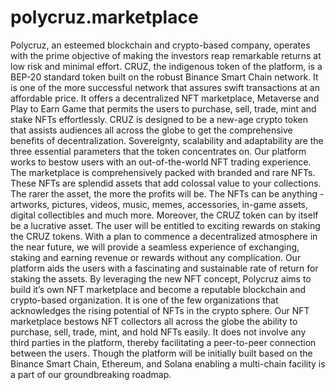 # polycruz.marketplace
Polycruz, an esteemed blockchain and crypto-based company, operates with the prime objective of making the investors reap remarkable returns at low risk and minimal effort. CRUZ, the indigenous token of the platform, is a BEP-20 standard token built on the robust Binance Smart Chain network. It is one of the more successful network that assures swift transactions at an affordable price. It offers a decentralized NFT marketplace, Metaverse and Play to Earn Game that permits the users to purchase, sell, trade, mint and stake NFTs effortlessly.
CRUZ is designed to be a new-age crypto token that assists audiences all across the globe to get the comprehensive benefits of decentralization. Sovereignty, scalability and adaptability are the three essential parameters that the token concentrates on. Our platform works to bestow users with an out-of-the-world NFT trading experience. The marketplace is comprehensively packed with branded and rare NFTs. These NFTs are splendid assets that add colossal value to your collections. The rarer the asset, the more the profits will be. The NFTs can be anything - artworks, pictures, videos, music, memes, accessories, in-game assets, digital collectibles and much more. Moreover, the CRUZ token can by itself be a lucrative asset. The user will be entitled  to exciting rewards on staking the CRUZ tokens. With a plan to commence a decentralized atmosphere in the near future, we will provide a seamless experience of exchanging, staking and earning revenue or rewards without any complication. Our platform aids the users with a fascinating and sustainable rate of return for staking the assets.
By leveraging the new NFT concept, Polycruz aims to build it’s own NFT marketplace and become a reputable blockchain and crypto-based organization. It is one of the few organizations that acknowledges the rising potential of NFTs in the crypto sphere. Our NFT marketplace bestows NFT collectors all across the globe the ability to purchase, sell, trade, mint, and hold NFTs easily. It does not involve any third parties in the platform, thereby facilitating a peer-to-peer connection between the users. Though the platform will be initially built based on the  Binance Smart Chain, Ethereum, and Solana enabling a multi-chain facility is a part of our groundbreaking roadmap.

